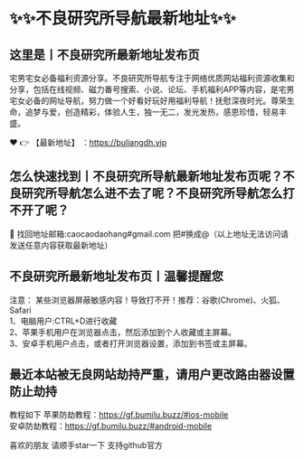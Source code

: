 # :sparkles::sparkles:不良研究所导航最新地址:sparkles::sparkles:
## 这里是丨**不良研究所最新地址发布页**
宅男宅女必备福利资源分享。不良研究所导航专注于网络优质网站福利资源收集和分享，包括在线视频、磁力番号搜索、小说、论坛、手机福利APP等内容，是宅男宅女必备的网址导航，努力做一个好看好玩好用福利导航！抚慰深夜时光。尊荣生命，追梦与爱，创造精彩，体验人生，独一无二，发光发热，感恩珍惜，轻易丰盛。<br>

❤️ 👉 【最新地址】 ：https://buliangdh.vip<br>

## 怎么快速找到丨**不良研究所导航最新地址发布页**呢？**不良研究所导航怎么进不去了**呢？**不良研究所导航怎么打不开了**呢？
📧 找回地址邮箱:caocaodaohang#gmail.com 把#换成@（以上地址无法访问请发送任意内容获取最新地址）<br>

## 不良研究所最新地址发布页丨**温馨提醒您**  
注意： 某些浏览器屏蔽敏感内容！导致打不开！推荐：谷歌(Chrome)、火狐、Safari<br>
    1、电脑用户:CTRL+D进行收藏<br>
    2、苹果手机用户在浏览器点击，然后添加到个人收藏或主屏幕。<br>
    3、安卓手机用户点击，或者打开浏览器设置，添加到书签或主屏幕。<br>
## **最近本站被无良网站劫持严重，请用户更改路由器设置防止劫持**

教程如下 苹果防劫教程：https://gf.bumilu.buzz/#ios-mobile<br>
安卓防劫教程：https://gf.bumilu.buzz/#android-mobile

喜欢的朋友 请顺手star一下  支持github官方
